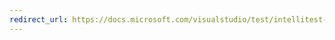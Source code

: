 ```yaml
---
redirect_url: https://docs.microsoft.com/visualstudio/test/intellitest-manual/exploration-bounds
---
```

